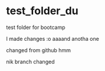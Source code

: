 # test_folder_du
test folder for bootcamp

I made changes :o
aaaand anotha one

changed from github hmm


nik branch changed